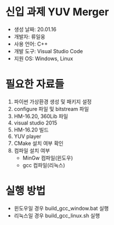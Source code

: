 # 신입 과제 YUV Merger
* 생성 날짜: 20.01.16
* 개발자: 류일웅
* 사용 언어: C++
* 개발 도구: Visual Studio Code
* 지원 OS: Windows, Linux

# 필요한 자료들
1. 파이썬 가상환경 생성 및 패키지 설정
2. configure 파일 및 bitstream 파일
3. HM-16.20, 360Lib 파일
4. visual studio 2015
5. HM-16.20 빌드
6. YUV player
7. CMake 설치 여부 확인
8. 컴파일 설치 여부
    * MinGw 컴파일(윈도우)
    * gcc 컴파일(리눅스)

# 실행 방법
* 윈도우일 경우 build_gcc_window.bat 실행
* 리눅스일 경우 build_gcc_linux.sh 실행